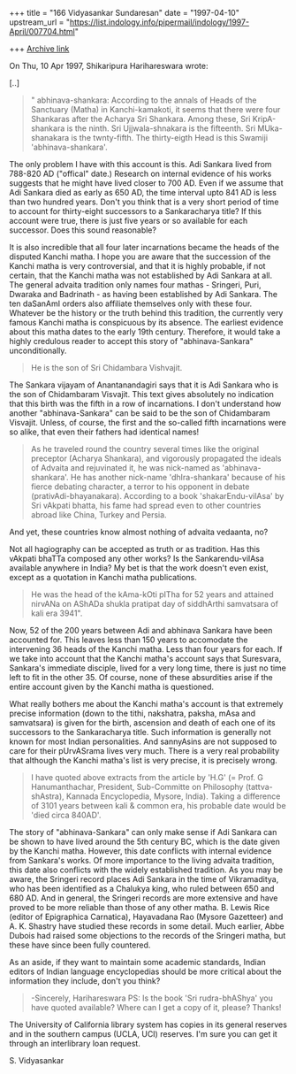 +++
title = "166 Vidyasankar Sundaresan"
date = "1997-04-10"
upstream_url = "https://list.indology.info/pipermail/indology/1997-April/007704.html"

+++
[Archive link](https://list.indology.info/pipermail/indology/1997-April/007704.html)



On Thu, 10 Apr 1997, Shikaripura Harihareswara wrote:

[..]

> 
> " abhinava-shankara:   According to the annals of Heads of 
> the Sanctuary (Matha) in Kanchi-kamakoti, it seems that 
> there were four  Shankaras after the Acharya Sri Shankara.
> Among these, Sri KripA-shankara is the ninth. Sri Ujjwala-shnakara
> is the fifteenth. Sri MUka-shanakara is the twnty-fifth.
> The thirty-eigth Head is this Swamiji 'abhinava-shankara'.

The only problem I have with this account is this. Adi Sankara lived from
788-820 AD ("offical" date.) Research on internal evidence of his works
suggests that he might have lived closer to 700 AD. Even if we assume
that Adi Sankara died as early as 650 AD, the time interval upto 841 AD is
less than two hundred years. Don't you think that is a very short period
of time to account for thirty-eight successors to a Sankaracharya title?
If this account were true, there is just five years or so available for
each successor. Does this sound reasonable? 

It is also incredible that all four later incarnations became the heads of
the disputed Kanchi matha. I hope you are aware that the succession of the
Kanchi matha is very controversial, and that it is highly probable, if not
certain, that the Kanchi matha was not established by Adi Sankara at all.
The general advaita tradition only names four mathas - Sringeri, Puri,
Dwaraka and Badrinath - as having been established by Adi Sankara. The ten
daSanAmI orders also affiliate themselves only with these four. Whatever
be the history or the truth behind this tradition, the currently very
famous Kanchi matha is conspicuous by its absence. The earliest evidence
about this matha dates to the early 19th century. Therefore, it would take
a highly credulous reader to accept this story of "abhinava-Sankara"
unconditionally.

> He is the son of Sri Chidambara Vishvajit. 

The Sankara vijayam of Anantanandagiri says that it is Adi Sankara who is
the son of Chidambaram Visvajit. This text gives absolutely no indication
that this birth was the fifth in a row of incarnations. I don't understand
how another "abhinava-Sankara" can be said to be the son of Chidambaram
Visvajit. Unless, of course, the first and the so-called fifth 
incarnations were so alike, that even their fathers had identical names!

> As he traveled round the country several times like the
> original preceptor (Acharya Shankara),  and vigorously propagated
> the ideals of Advaita and rejuvinated it, he was nick-named as
> 'abhinava-shankara'. He has another nick-name 'dhIra-shankara'
> because of his fierce debating character, a terror to his opponent
> in debate (prativAdi-bhayanakara). According to a book
> 'shakarEndu-vilAsa' by Sri vAkpati bhatta, his fame had spread 
> even to other countries abroad like China, Turkey and Persia.

And yet, these countries know almost nothing of advaita vedaanta, no? 

Not all hagiography can be accepted as truth or as tradition. Has this
vAkpati bhaTTa composed any other works? Is the Sankarendu-vilAsa
available anywhere in India? My bet is that the work doesn't even exist,
except as a quotation in Kanchi matha publications. 

> He was the head of the kAma-kOti pITha for 52 years and attained
> nirvANa on AShADa shukla pratipat day of siddhArthi samvatsara
> of kali era 3941".
> 

Now, 52 of the 200 years between Adi and abhinava Sankara have been
accounted for. This leaves less than 150 years to accomodate the
intervening 36 heads of the Kanchi matha. Less than four years for each.
If we take into account that the Kanchi matha's account says that
Suresvara, Sankara's immediate disciple, lived for a very long time, there
is just no time left to fit in the other 35. Of course, none of these
absurdities arise if the entire account given by the Kanchi matha is
questioned. 

What really bothers me about the Kanchi matha's account is that extremely
precise information (down to the tithi, nakshatra, paksha, mAsa and
samvatsara) is given for the birth, ascension and death of each one of its
successors to the Sankaracharya title. Such information is generally not
known for most Indian personalities. And sannyAsins are not supposed to
care for their pUrvASrama lives very much. There is a very real
probability that although the Kanchi matha's list is very precise, it is
precisely wrong. 

> I have quoted above extracts from the article by 'H.G'
> (= Prof. G Hanumanthachar, President, Sub-Committe on Philosophy
> (tattva-shAstra), Kannada Encyclopedia, Mysore, India). 
> Taking a difference of 3101 years between kali & common era,
> his probable date would be  'died circa 840AD'.

The story of "abhinava-Sankara" can only make sense if Adi Sankara can be
shown to have lived around the 5th century BC, which is the date given by
the Kanchi matha. However, this date conflicts with internal evidence from
Sankara's works. Of more importance to the living advaita tradition, this
date also conflicts with the widely established tradition. As you may
be aware, the Sringeri record places Adi Sankara in the time of
Vikramaditya, who has been identified as a Chalukya king, who ruled
between 650 and 680 AD. And in general, the Sringeri records are more
extensive and have proved to be more reliable than those of any other
matha. B. Lewis Rice (editor of Epigraphica Carnatica), Hayavadana Rao
(Mysore Gazetteer) and A. K. Shastry have studied these records in some
detail. Much earlier, Abbe Dubois had raised some objections to the
records of the Sringeri matha, but these have since been fully countered. 

As an aside, if they want to maintain some academic standards, Indian
editors of Indian language encyclopedias should be more critical about the 
information they include, don't you think? 

> 
> -Sincerely,
> Harihareswara
> PS: Is the book 'Sri rudra-bhAShya' you have quoted available?
> Where can I get a copy of it, please? Thanks!
>  

The University of California library system has copies in its general
reserves and in the southern campus (UCLA, UCI) reserves. I'm sure you can
get it through an interlibrary loan request. 

S. Vidyasankar





